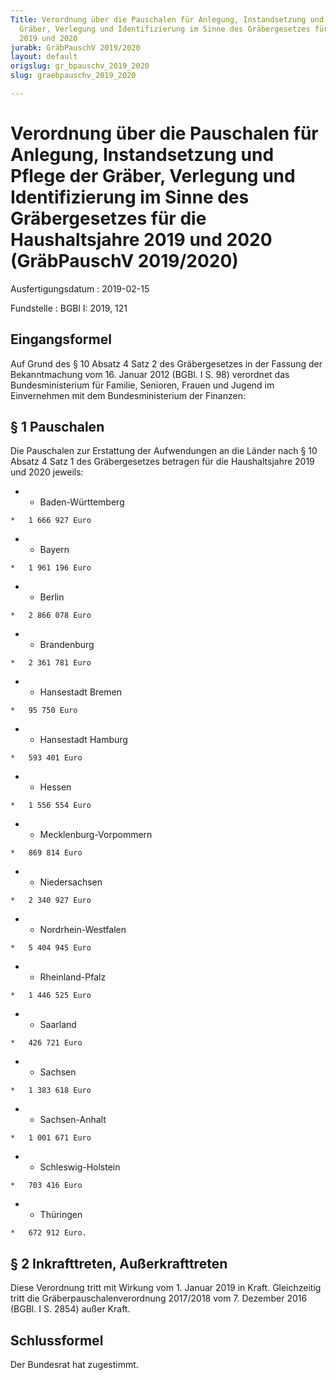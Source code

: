 ```yaml
---
Title: Verordnung über die Pauschalen für Anlegung, Instandsetzung und Pflege der
  Gräber, Verlegung und Identifizierung im Sinne des Gräbergesetzes für die Haushaltsjahre
  2019 und 2020
jurabk: GräbPauschV 2019/2020
layout: default
origslug: gr_bpauschv_2019_2020
slug: graebpauschv_2019_2020

---
```


# Verordnung über die Pauschalen für Anlegung, Instandsetzung und Pflege der Gräber, Verlegung und Identifizierung im Sinne des Gräbergesetzes für die Haushaltsjahre 2019 und 2020 (GräbPauschV 2019/2020)

Ausfertigungsdatum
:   2019-02-15

Fundstelle
:   BGBl I: 2019, 121


## Eingangsformel

Auf Grund des § 10 Absatz 4 Satz 2 des Gräbergesetzes in der Fassung der Bekanntmachung vom 16. Januar 2012 (BGBl. I S. 98) verordnet das Bundesministerium für Familie, Senioren, Frauen und Jugend im Einvernehmen mit dem Bundesministerium der Finanzen:


## § 1 Pauschalen

Die Pauschalen zur Erstattung der Aufwendungen an die Länder nach § 10 Absatz 4 Satz 1 des Gräbergesetzes betragen für die Haushaltsjahre 2019 und 2020 jeweils:

*    *   Baden-Württemberg

    *   1 666 927 Euro


*    *   Bayern

    *   1 961 196 Euro


*    *   Berlin

    *   2 866 078 Euro


*    *   Brandenburg

    *   2 361 781 Euro


*    *   Hansestadt Bremen

    *   95 750 Euro


*    *   Hansestadt Hamburg

    *   593 401 Euro


*    *   Hessen

    *   1 556 554 Euro


*    *   Mecklenburg-Vorpommern

    *   869 814 Euro


*    *   Niedersachsen

    *   2 340 927 Euro


*    *   Nordrhein-Westfalen

    *   5 404 945 Euro


*    *   Rheinland-Pfalz

    *   1 446 525 Euro


*    *   Saarland

    *   426 721 Euro


*    *   Sachsen

    *   1 383 618 Euro


*    *   Sachsen-Anhalt

    *   1 001 671 Euro


*    *   Schleswig-Holstein

    *   703 416 Euro


*    *   Thüringen

    *   672 912 Euro.





## § 2 Inkrafttreten, Außerkrafttreten

Diese Verordnung tritt mit Wirkung vom 1. Januar 2019 in Kraft. Gleichzeitig tritt die Gräberpauschalenverordnung 2017/2018 vom 7. Dezember 2016 (BGBl. I S. 2854) außer Kraft.


## Schlussformel

Der Bundesrat hat zugestimmt.

